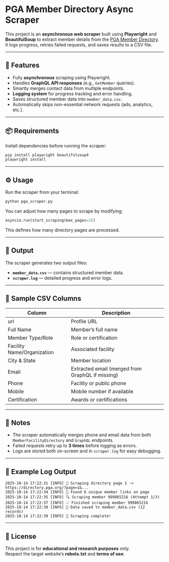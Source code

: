 # PGA Member Directory Async Scraper

This project is an **asynchronous web scraper** built using **Playwright** and **BeautifulSoup** to extract member details from the [PGA Member Directory](https://directory.pga.org/).  
It logs progress, retries failed requests, and saves results to a CSV file.

---

## 🚀 Features
- Fully **asynchronous** scraping using Playwright.
- Handles **GraphQL API responses** (e.g., `GetMember` queries).
- Smartly merges contact data from multiple endpoints.
- **Logging system** for progress tracking and error handling.
- Saves structured member data into `member_data.csv`.
- Automatically skips non-essential network requests (ads, analytics, etc.).

---

## 📦 Requirements
Install dependencies before running the scraper:

```bash
pip install playwright beautifulsoup4
playwright install
```

---

## ⚙️ Usage
Run the scraper from your terminal:

```bash
python pga_scraper.py
```

You can adjust how many pages to scrape by modifying:

```python
asyncio.run(start_scraping(max_pages=2))
```

This defines how many directory pages are processed.

---

## 🧩 Output
The scraper generates two output files:
- **`member_data.csv`** — contains structured member data.
- **`scraper.log`** — detailed progress and error logs.

---

## 📁 Sample CSV Columns
| Column | Description |
|--------|--------------|
| url | Profile URL |
| Full Name | Member’s full name |
| Member Type/Role | Role or certification |
| Facility Name/Organization | Associated facility |
| City & State | Member location |
| Email | Extracted email (merged from GraphQL if missing) |
| Phone | Facility or public phone |
| Mobile | Mobile number if available |
| Certification | Awards or certifications |

---

## 🧠 Notes
- The scraper automatically merges phone and email data from both `MemberFacilityDirectory` and `GraphQL` endpoints.
- Failed requests retry up to **3 times** before logging as errors.
- Logs are stored both on-screen and in `scraper.log` for easy debugging.

---

## 📜 Example Log Output
```
2025-10-14 17:22:31 [INFO] 📄 Scraping directory page 1 -> https://directory.pga.org/?page=1&...
2025-10-14 17:22:34 [INFO] 🔗 Found 6 unique member links on page
2025-10-14 17:22:35 [INFO] 🔍 Scraping member 999865216 (Attempt 1/3)
2025-10-14 17:22:37 [INFO] ✅ Finished scraping member 999865216
2025-10-14 17:22:39 [INFO] 💾 Data saved to member_data.csv (12 records)
2025-10-14 17:22:39 [INFO] 🏁 Scraping complete!
```

---

## 🧩 License
This project is for **educational and research purposes** only.  
Respect the target website’s **robots.txt** and **terms of use**.

